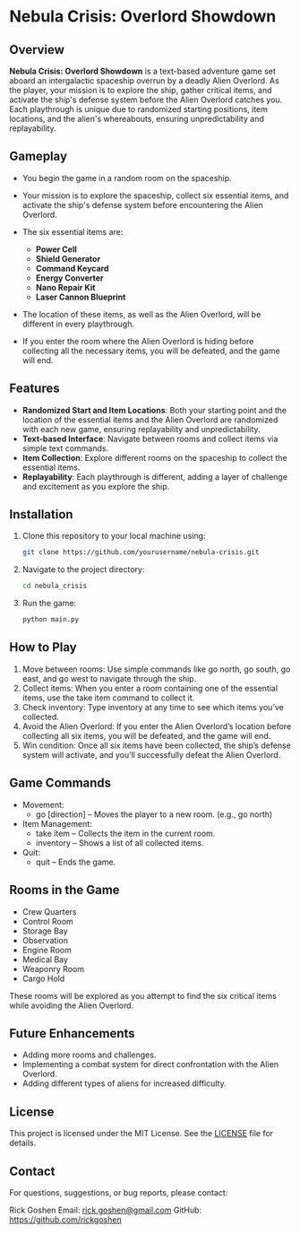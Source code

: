# Nebula Crisis: Overlord Showdown

## Overview

**Nebula Crisis: Overlord Showdown** is a text-based adventure game set aboard an intergalactic spaceship overrun by a
deadly Alien Overlord. As the player, your mission is to explore the ship, gather critical items, and activate the
ship's defense system before the Alien Overlord catches you. Each playthrough is unique due to randomized starting
positions, item locations, and the alien's whereabouts, ensuring unpredictability and replayability.

## Gameplay

- You begin the game in a random room on the spaceship.
- Your mission is to explore the spaceship, collect six essential items, and activate the ship's defense system before
  encountering the Alien Overlord.
- The six essential items are:
    - **Power Cell**
    - **Shield Generator**
    - **Command Keycard**
    - **Energy Converter**
    - **Nano Repair Kit**
    - **Laser Cannon Blueprint**

- The location of these items, as well as the Alien Overlord, will be different in every playthrough.
- If you enter the room where the Alien Overlord is hiding before collecting all the necessary items, you will be
  defeated, and the game will end.

## Features

- **Randomized Start and Item Locations**: Both your starting point and the location of the essential items and the
  Alien Overlord are randomized with each new game, ensuring replayability and unpredictability.
- **Text-based Interface**: Navigate between rooms and collect items via simple text commands.
- **Item Collection**: Explore different rooms on the spaceship to collect the essential items.
- **Replayability**: Each playthrough is different, adding a layer of challenge and excitement as you explore the ship.

## Installation

1. Clone this repository to your local machine using:
   ```bash
   git clone https://github.com/yourusername/nebula-crisis.git
   ```

2. Navigate to the project directory:
    ```bash
    cd nebula_crisis
    ```

3. Run the game:
    ```bash
    python main.py
    ```

## How to Play

1. Move between rooms: Use simple commands like go north, go south, go east, and go west to navigate through the ship.
2. Collect items: When you enter a room containing one of the essential items, use the take item command to collect
   it.
3. Check inventory: Type inventory at any time to see which items you’ve collected.
4. Avoid the Alien Overlord: If you enter the Alien Overlord’s location before collecting all six items, you will be
   defeated, and the game will end.
5. Win condition: Once all six items have been collected, the ship’s defense system will activate, and you’ll
   successfully defeat the Alien Overlord.

## Game Commands

- Movement:
    - go [direction] – Moves the player to a new room. (e.g., go north)
- Item Management:
    - take item – Collects the item in the current room.
    - inventory – Shows a list of all collected items.
- Quit:
    - quit – Ends the game.

## Rooms in the Game

- Crew Quarters
- Control Room
- Storage Bay
- Observation
- Engine Room
- Medical Bay
- Weaponry Room
- Cargo Hold

These rooms will be explored as you attempt to find the six critical items while avoiding the Alien Overlord.

## Future Enhancements

- Adding more rooms and challenges.
- Implementing a combat system for direct confrontation with the Alien Overlord.
- Adding different types of aliens for increased difficulty.

## License

This project is licensed under the MIT License. See the [LICENSE](./LICENSE.md) file for details.

## Contact

For questions, suggestions, or bug reports, please contact:

Rick Goshen
Email: rick.goshen@gmail.com
GitHub: https://github.com/rickgoshen
